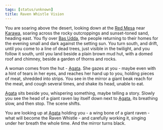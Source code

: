 ```yaml
---
tags: [status/unknown]
title: Raven Whistle Vision
---
```



You are soaring above the desert, looking down at the [Red Mesa](<../../../gazetteer/greater-dunmar/realms/dunmar/eastern-dunmar/red-mesa.md>) near [Karawa](<../../../gazetteer/greater-dunmar/realms/dunmar/eastern-dunmar/karawa.md>), soaring across the rocky outcroppings and sunset-toned sand, heading east. You fly over [Bas Udda](<../../../gazetteer/greater-dunmar/realms/dunmar/eastern-dunmar/bas-udda.md>), the people returning to their homes for the evening small and dark against the setting sun. You turn south, and drift, until you come to a line of dead trees, just visible in the twilight, and you follow it south, until you land beside a plain brown mud hut, with a domed roof and chimney, beside a garden of thorns and rocks.

A woman comes from the hut - [Agata](<../../../people/fey/agata.md>). She gazes at you - maybe even with a hint of tears in her eyes, and reaches her hand up to you, holding pieces of meat, shredded into strips. You see in the mirror a giant beak reach for the meat, and cough several times, and shake its head, unable to eat.

[Agata](<../../../people/fey/agata.md>) sits beside you, whispering something, maybe telling a story. Slowly you see the head of a giant raven lay itself down next to [Agata](<../../../people/fey/agata.md>), its breathing slow, and then stop. The scene shifts.

You are looking up at [Agata](<../../../people/fey/agata.md>) holding you - a wing bone of a giant raven - what will become the Raven Whistle - and carefully working it, singing under her breath the whole time. And the mirror turns black.